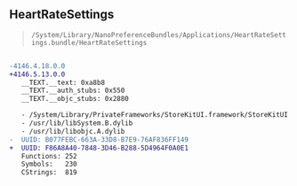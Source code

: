 ## HeartRateSettings

> `/System/Library/NanoPreferenceBundles/Applications/HeartRateSettings.bundle/HeartRateSettings`

```diff

-4146.4.18.0.0
+4146.5.13.0.0
   __TEXT.__text: 0xa8b8
   __TEXT.__auth_stubs: 0x550
   __TEXT.__objc_stubs: 0x2880

   - /System/Library/PrivateFrameworks/StoreKitUI.framework/StoreKitUI
   - /usr/lib/libSystem.B.dylib
   - /usr/lib/libobjc.A.dylib
-  UUID: B077FEBC-663A-33D8-B7E9-76AF836FF149
+  UUID: F86A8A40-7848-3D46-B288-5D4964F0A0E1
   Functions: 252
   Symbols:   230
   CStrings:  819

```
